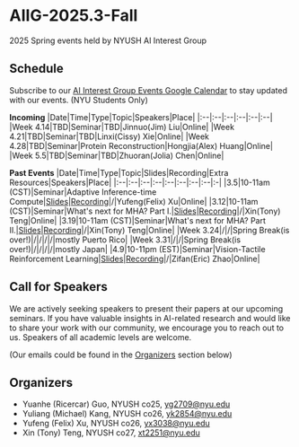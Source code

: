 # AIIG-2025.3-Fall
2025 Spring events held by NYUSH AI Interest Group


## Schedule

Subscribe to our [AI Interest Group Events Google Calendar](https://calendar.google.com/calendar/u/0?cid=Y18zZGZkOGNkM2JiMWM5NzViZDU1YjVkYzQyMWJkZDQwMGFjYWJkZWVkMGQzMWRmNGRjMTlkOTNhYjNmZDNlYzJjQGdyb3VwLmNhbGVuZGFyLmdvb2dsZS5jb20) to stay updated with our events. (NYU Students Only)

**Incoming**
|Date|Time|Type|Topic|Speakers|Place|
|:--|:--|:--|:--|:--|:--|
|Week 4.14|TBD|Seminar|TBD|Jinnuo(Jim) Liu|Online|
|Week 4.21|TBD|Seminar|TBD|Linxi(Cissy) Xie|Online|
|Week 4.28|TBD|Seminar|Protein Reconstruction|Hongjia(Alex) Huang|Online|
|Week 5.5|TBD|Seminar|TBD|Zhuoran(Jolia) Chen|Online|


**Past Events**
|Date|Time|Type|Topic|Slides|Recording|Extra Resources|Speakers|Place|
|:--|:--|:--|:--|:--|:--|:--|:--|:-|
|3.5|10-11am (CST)|Seminar|Adaptive Inference-time Compute|[Slides](https://docs.google.com/presentation/d/1FML-K1tF_hYIFXignJgqz6oI3N249oDTJBAdYyVqEwg/edit)|[Recording](https://drive.google.com/file/d/1-APIHGmV7iR4G2CnR4ld52L5sDR5Tvdv/view?usp=drive_link)|/|Yufeng(Felix) Xu|Online|
|3.12|10-11am (CST)|Seminar|What's next for MHA? Part I.|[Slides](https://docs.google.com/presentation/d/1mieDvKf2kccOEVU7rXJXPGqg8IdDIIfESici3jEpLZ0/edit#slide=id.g806743487f_0_7)|[Recording](https://nyu.zoom.us/rec/share/cudfEJvR7KofR8P5Lml6err_w4VwTDW8k8prtD8h3-XNwSgf5O3uquQnqHk3MTQT.9rrFnNCukHOma-l5)|/|Xin(Tony) Teng|Online|
|3.19|10-11am (CST)|Seminar|What's next for MHA? Part II.|[Slides](https://docs.google.com/presentation/d/1JhBsERAeqWjIpLzqKooUfqx5KoX5URMIrXHqmmPrnPc/edit?usp=sharing)|[Recording](https://nyu.zoom.us/rec/share/oFlw4Y6hQ957LUp841VWYlJvQGQYXNV9iWm8xrNwFJT-ap7Eh9JM0smTq3V_tfCE.EjUqmAckI2kiARUh)|/|Xin(Tony) Teng|Online|
|Week 3.24|/|/|Spring Break(is over!)|/|/|/|/|mostly Puerto Rico|
|Week 3.31|/|/|Spring Break(is over!)|/|/|/|/|mostly Japan|
|4.9|10-11pm (EST)|Seminar|Vision-Tactile Reinforcement Learning|[Slides]()|[Recording](https://nyu.zoom.us/recording/detail?meeting_id=RpxIRsnpQluh2hlHVzqa4g%3D%3D&show_share=true)|/|Zifan(Eric) Zhao|Online|


## Call for Speakers
We are actively seeking speakers to present their papers at our upcoming seminars. If you have valuable insights in AI-related research and would like to share your work with our community, we encourage you to reach out to us. Speakers of all academic levels are welcome. 

(Our emails could be found in the [Organizers](#organizers) section below)

## Organizers
- Yuanhe (Ricercar) Guo, NYUSH co25, [yg2709@nyu.edu](mailto:yg2709@nyu.edu)
- Yuliang (Michael) Kang, NYUSH co26, [yk2854@nyu.edu](mailto:yk2854@nyu.edu)
- Yufeng (Felix) Xu, NYUSH co26, [yx3038@nyu.edu](mailto:yx3038@nyu.edu)
- Xin (Tony) Teng, NYUSH co27, [xt2251@nyu.edu](mailto:xt2251@nyu.edu)

